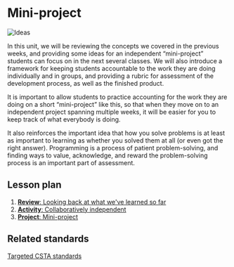 # Mini-project

![Ideas](/static/courses/csintro/miniproject/problem-solving.png)

In this unit, we will be reviewing the concepts we covered in the previous weeks, and providing some ideas for an independent “mini-project” students can focus on in the next several classes. We will also introduce a framework for keeping students accountable to the work they are doing individually and in groups, and providing a rubric for assessment of the development process, as well as the finished product.

It is important to allow students to practice accounting for the work they are doing on a short “mini-project” like this, so that when they move on to an independent project spanning multiple weeks, it will be easier for you to keep track of what everybody is doing.

It also reinforces the important idea that how you solve problems is at least as important to learning as whether you solved them at all (or even got the right answer). Programming is a process of patient problem-solving, and finding ways to value, acknowledge, and reward the problem-solving process is an important part of assessment.

## Lesson plan

1. [**Review**: Looking back at what we've learned so far](/courses/csintro/miniproject/review)
3. [**Activity**: Collaboratively independent](/courses/csintro/miniproject/activity)
4. [**Project**: Mini-project](/courses/csintro/miniproject/project)

## Related standards

[Targeted CSTA standards](/courses/csintro/miniproject/standards)